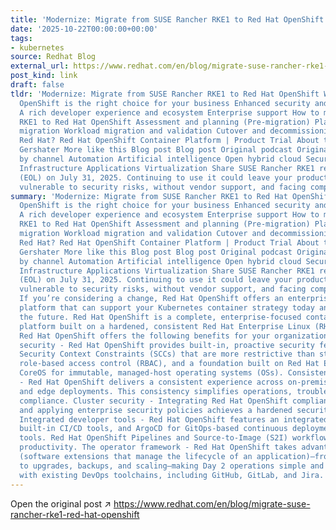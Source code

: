 ```yaml
---
title: 'Modernize: Migrate from SUSE Rancher RKE1 to Red Hat OpenShift'
date: '2025-10-22T00:00:00+00:00'
tags:
- kubernetes
source: Redhat Blog
external_url: https://www.redhat.com/en/blog/migrate-suse-rancher-rke1-red-hat-openshift
post_kind: link
draft: false
tldr: 'Modernize: Migrate from SUSE Rancher RKE1 to Red Hat OpenShift Why Red Hat
  OpenShift is the right choice for your business Enhanced security and consistency
  A rich developer experience and ecosystem Enterprise support How to migrate from
  RKE1 to Red Hat OpenShift Assessment and planning (Pre-migration) Platform and configuration
  migration Workload migration and validation Cutover and decommissioning Why choose
  Red Hat? Red Hat OpenShift Container Platform | Product Trial About the author Jonathan
  Gershater More like this Blog post Blog post Original podcast Original podcast Browse
  by channel Automation Artificial intelligence Open hybrid cloud Security Edge computing
  Infrastructure Applications Virtualization Share SUSE Rancher RKE1 reached its end-of-life
  (EOL) on July 31, 2025. Continuing to use it could leave your production workloads
  vulnerable to security risks, without vendor support, and facing compatibility challenges.'
summary: 'Modernize: Migrate from SUSE Rancher RKE1 to Red Hat OpenShift Why Red Hat
  OpenShift is the right choice for your business Enhanced security and consistency
  A rich developer experience and ecosystem Enterprise support How to migrate from
  RKE1 to Red Hat OpenShift Assessment and planning (Pre-migration) Platform and configuration
  migration Workload migration and validation Cutover and decommissioning Why choose
  Red Hat? Red Hat OpenShift Container Platform | Product Trial About the author Jonathan
  Gershater More like this Blog post Blog post Original podcast Original podcast Browse
  by channel Automation Artificial intelligence Open hybrid cloud Security Edge computing
  Infrastructure Applications Virtualization Share SUSE Rancher RKE1 reached its end-of-life
  (EOL) on July 31, 2025. Continuing to use it could leave your production workloads
  vulnerable to security risks, without vendor support, and facing compatibility challenges.
  If you’re considering a change, Red Hat OpenShift offers an enterprise-grade application
  platform that can support your Kubernetes container strategy today and scale for
  the future. Red Hat OpenShift is a complete, enterprise-focused container application
  platform built on a hardened, consistent Red Hat Enterprise Linux (RHEL) foundation.
  Red Hat OpenShift offers the following benefits for your organization: Integrated
  security - Red Hat OpenShift provides built-in, proactive security features, including
  Security Context Constraints (SCCs) that are more restrictive than standard Kubernetes
  role-based access control (RBAC), and a foundation built on Red Hat Enterprise Linux
  CoreOS for immutable, managed-host operating systems (OSs). Consistent platform
  - Red Hat OpenShift delivers a consistent experience across on-premise, public cloud,
  and edge deployments. This consistency simplifies operations, troubleshooting, and
  compliance. Cluster security - Integrating Red Hat OpenShift compliance operator
  and applying enterprise security policies achieves a hardened security cluster.
  Integrated developer tools - Red Hat OpenShift features an integrated web console,
  built-in CI/CD tools, and ArgoCD for GitOps-based continuous deployment and developer
  tools. Red Hat OpenShift Pipelines and Source-to-Image (S2I) workflows boost developer
  productivity. The operator framework - Red Hat OpenShift takes advantage of operators
  (software extensions that manage the lifecycle of an application)—from deployment
  to upgrades, backups, and scaling—making Day 2 operations simple and reliable. Integration
  with existing DevOps toolchains, including GitHub, GitLab, and Jira.'
---
```

Open the original post ↗ https://www.redhat.com/en/blog/migrate-suse-rancher-rke1-red-hat-openshift
